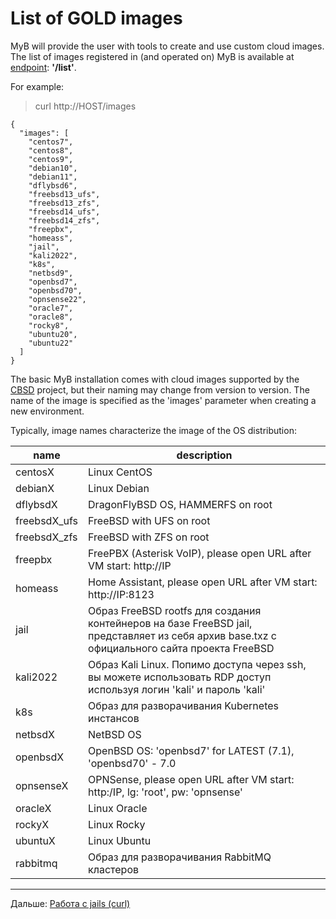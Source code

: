 # List of GOLD images

MyB will provide the user with tools to create and use custom cloud images. The list of images registered in (and operated on) MyB is available at [endpoint](api.md): **'/list'**.

For example:

> curl http://HOST/images

```
{
  "images": [
    "centos7",
    "centos8",
    "centos9",
    "debian10",
    "debian11",
    "dflybsd6",
    "freebsd13_ufs",
    "freebsd13_zfs",
    "freebsd14_ufs",
    "freebsd14_zfs",
    "freepbx",
    "homeass",
    "jail",
    "kali2022",
    "k8s",
    "netbsd9",
    "openbsd7",
    "openbsd70",
    "opnsense22",
    "oracle7",
    "oracle8",
    "rocky8",
    "ubuntu20",
    "ubuntu22"
  ]
}
```

The basic MyB installation comes with cloud images supported by the [CBSD](https://cbsd.io) project, but their naming may change from version to version. The name of the image is specified as the 'images' parameter when creating a new environment.

Typically, image names characterize the image of the OS distribution:

|           name            |                                   description                                  |
| ------------------------- | ------------------------------------------------------------------------------ |
|          centosX          | Linux CentOS                                                                   |
|          debianX          | Linux Debian                                                                   |
|         dflybsdX          | DragonFlyBSD OS, HAMMERFS on root                                              |
|        freebsdX_ufs       | FreeBSD with UFS on root                                                       |
|        freebsdX_zfs       | FreeBSD with ZFS on root                                                       |
|          freepbx          | FreePBX (Asterisk VoIP), please open URL after VM start: http://IP             |
|          homeass          | Home Assistant, please open URL after VM start: http://IP:8123                 |
|           jail            | Образ FreeBSD rootfs для создания контейнеров на базе FreeBSD jail, представляет из себя архив base.txz с официального сайта проекта FreeBSD |
|         kali2022          | Образ Kali Linux. Попимо доступа через ssh, вы можете использовать RDP доступ используя логин 'kali' и пароль 'kali' |
|           k8s             | Образ для разворачивания Kubernetes инстансов                                  |
|         netbsdX           | NetBSD OS                                                                      |
|         openbsdX          | OpenBSD OS: 'openbsd7' for LATEST (7.1), 'openbsd70' - 7.0                     |
|         opnsenseX         | OPNSense, please open URL after VM start: http:/IP, lg: 'root', pw: 'opnsense' |
|          oracleX          | Linux Oracle                                                                   |
|          rockyX           | Linux Rocky                                                                    |
|         ubuntuX           | Linux Ubuntu                                                                   |
|         rabbitmq          | Образ для разворачивания RabbitMQ кластеров                                    |


---

Дальше: [Работа с jails (curl)](jail_curl.md)
